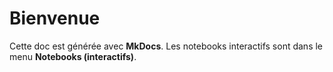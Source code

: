 # Bienvenue
Cette doc est générée avec **MkDocs**. Les notebooks interactifs sont dans le menu **Notebooks (interactifs)**.
